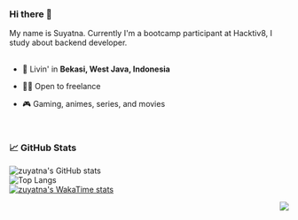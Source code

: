 ### Hi there 👋

My name is Suyatna. Currently I'm a bootcamp participant at Hacktiv8, I study about backend developer.
<br/>
<br/>


- 🗼 Livin' in **Bekasi, West Java, Indonesia**

- 👨‍💻 Open to freelance

- 🎮 Gaming, animes, series, and movies


<br/>

### 📈 GitHub Stats

![zuyatna's GitHub stats](https://github-readme-stats.vercel.app/api?username=zuyatna&show_icons=true&theme=default)<br/>
![Top Langs](https://github-readme-stats.vercel.app/api/top-langs/?username=zuyatna&layout=compact)<br/>
[![zuyatna's WakaTime stats](https://github-readme-stats.vercel.app/api/wakatime?username=@zuyatna&layout=compact)](https://github.com/anuraghazra/github-readme-stats)<br/>

<img src="https://komarev.com/ghpvc/?username=zuyatna&color=blue&style=flat-square&label=visitors" align="right" />
